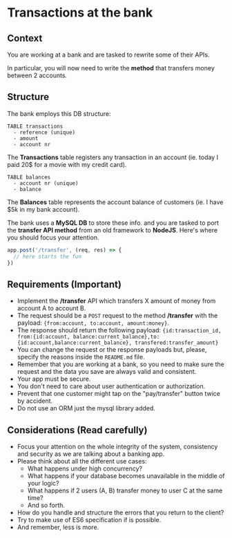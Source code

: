 # Transactions at the bank

## Context 

You are working at a bank and are tasked to rewrite some
of their APIs. 

In particular, you will now need to write
the **method** that transfers money between 2 accounts.

## Structure

The bank employs this DB structure:

```
TABLE transactions
  - reference (unique)
  - amount
  - account nr
```
The **Transactions** table registers any transaction in an account
(ie. today I paid 20$ for a movie with my credit card).

```
TABLE balances
  - account nr (unique)
  - balance
```

The **Balances** table represents the account balance of customers
(ie. I have $5k in my bank account).

The bank uses a **MySQL DB** to store these info. 
and you are tasked to port the **transfer API method** from an old
framework to **NodeJS**. Here's where you should focus your attention. 

``` js
app.post('/transfer', (req, res) => {
  // here starts the fun
})
```


## Requirements (Important)

- Implement the **/transfer** API which transfers X amount of money from account A to account B.
- The request should be a `POST` request to the method **/transfer** with the payload: `{from:account, to:account, amount:money}`.
- The response should return the following payload: `{id:transaction_id, from:{id:account, balance:current_balance},to:{id:account,balance:current_balance}, transfered:transfer_amount}`
- You can change the request or the response payloads but, please, specify the reasons inside the `README.md` file.
- Remember that you are working at a bank, so you need to make sure the request and the data you save are always valid and consistent.
- Your app must be secure.
- You don't need to care about user authentication or authorization.
- Prevent that one customer might tap on the "pay/transfer" button twice by accident.
- Do not use an ORM just the mysql library added.

## Considerations (Read carefully)

- Focus your attention on the whole integrity of the system, consistency and security as we are talking about a banking app. 
- Please think about all the different use cases:
    - What happens under high concurrency?
    - What happens if your database becomes unavailable in the middle of your logic?
    - What happens if 2 users (A, B) transfer money to user C at the same time?
    - And so forth.
- How do you handle and structure the errors that you return to the client?
- Try to make use of ES6 specification if is possible. 
- And remember, less is more.
